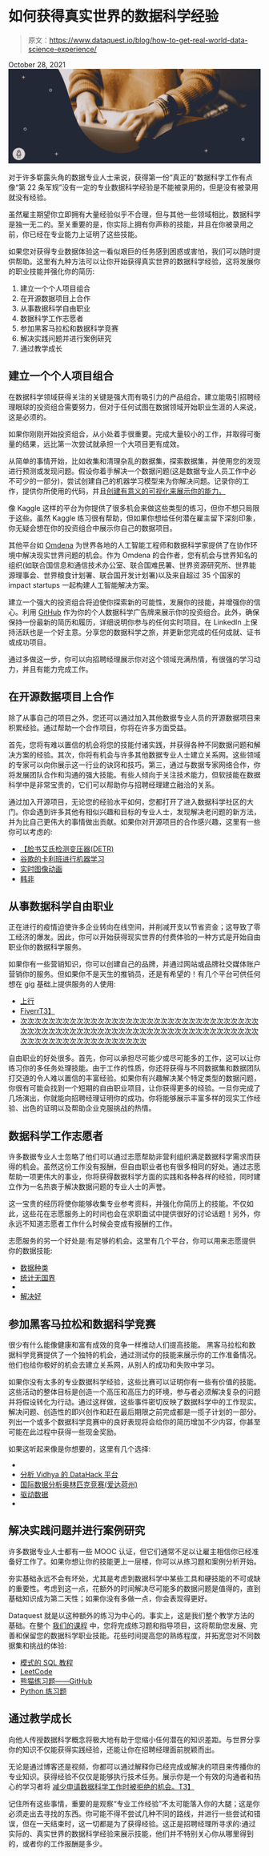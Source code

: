 # 如何获得真实世界的数据科学经验

> 原文：<https://www.dataquest.io/blog/how-to-get-real-world-data-science-experience/>

October 28, 2021![Build Data Science Experience](img/bbc06d48b2651a4a55ea562aeee26efe.png)

对于许多崭露头角的数据专业人士来说，获得第一份“真正的”数据科学工作有点像“第 22 条军规”没有一定的专业数据科学经验是不能被录用的，但是没有被录用就没有经验。

虽然雇主期望你立即拥有大量经验似乎不合理，但与其他一些领域相比，数据科学是独一无二的。至关重要的是，你实际上拥有你声称的技能，并且在你被录用之前，你已经在专业能力上证明了这些技能。

如果您对获得专业数据体验这一看似艰巨的任务感到困惑或害怕，我们可以随时提供帮助。这里有九种方法可以让你开始获得真实世界的数据科学经验，这将发展你的职业技能并强化你的简历:

1.  建立一个个人项目组合
2.  在开源数据项目上合作
3.  从事数据科学自由职业
4.  数据科学工作志愿者
5.  参加黑客马拉松和数据科学竞赛
6.  解决实践问题并进行案例研究
7.  通过教学成长

## 建立一个个人项目组合

在数据科学领域获得关注的关键是强大而有吸引力的产品组合。建立能吸引招聘经理眼球的投资组合需要努力，但对于任何试图在数据领域开始职业生涯的人来说，这是必须的。

如果你刚刚开始投资组合，从小处着手很重要。完成大量较小的工作，并取得可衡量的结果，远比第一次尝试就承担一个大项目更有成效。

从简单的事情开始，比如收集和清理杂乱的数据集，探索数据集，并使用您的发现进行预测或发现问题。假设你着手解决一个数据问题(这是数据专业人员工作中必不可少的一部分)，尝试创建自己的机器学习模型来为你解决问题。记录你的工作，提供你所使用的代码，并且[创建有意义的可视化来展示你的能力。](https://www.dataquest.io/blog/how-to-communicate-with-data/)

像 Kaggle 这样的平台为你提供了很多机会来做这些类型的练习，但你不想只局限于这些。虽然 Kaggle 练习很有帮助，但如果你想给任何潜在雇主留下深刻印象，你无疑会想在你的投资组合中展示你自己的数据项目。

其他平台如 [Omdena](https://omdena.com/) 为世界各地的人工智能工程师和数据科学家提供了在协作环境中解决现实世界问题的机会。作为 Omdena 的合作者，您有机会与世界知名的组织(如联合国信息和通信技术办公室、联合国难民署、世界资源研究所、世界能源理事会、世界粮食计划署、联合国开发计划署)以及来自超过 35 个国家的 impact startups 一起构建人工智能解决方案。

建立一个强大的投资组合将迫使你探索新的可能性，发展你的技能，并增强你的信心。利用 [GitHub](https://github.com/) 作为你的个人数据科学广告牌来展示你的投资组合。此外，确保保持一份最新的简历和履历，详细说明你参与的任何实时项目。在 LinkedIn 上保持活跃也是一个好主意。分享您的数据科学之旅，并更新您完成的任何成就、证书或成功项目。

通过多做这一步，你可以向招聘经理展示你对这个领域充满热情，有很强的学习动力，并且有能力完成工作。

## 在开源数据项目上合作

除了从事自己的项目之外，您还可以通过加入其他数据专业人员的开源数据项目来积累经验。通过帮助一个合作项目，你将在许多方面受益。

首先，您将有难以置信的机会将您的技能付诸实践，并获得各种不同数据问题和解决方案的经验。其次，你将有机会与许多其他数据专业人士建立关系网。这些领域的专家可以向你展示这一行业的诀窍和技巧。第三，通过与数据专家网络合作，你将发展团队合作和沟通的强大技能。有些人倾向于关注技术能力，但软技能在数据科学中是非常宝贵的，它们可以帮助你与招聘经理建立融洽的关系。

通过加入开源项目，无论您的经验水平如何，您都打开了进入数据科学社区的大门。你会遇到许多其他有相似兴趣和目标的专业人士，发现解决老问题的新方法，并为比自己更伟大的事情做出贡献。如果你对开源项目的合作感兴趣，这里有一些你可以考虑的:

*   [【脸书艾氏检测变压器(DETR)](https://github.com/facebookresearch/detr)
*   [谷歌的卡利班进行机器学习](https://github.com/google/caliban)
*   [实时图像动画](https://github.com/anandpawara/Real_Time_Image_Animation)
*   [韩非](https://github.com/BVLC/caffe)

## 从事数据科学自由职业

正在进行的疫情迫使许多企业转向在线空间，并削减开支以节省资金；这导致了零工经济的爆发。因此，你可以开始获得现实世界的付费体验的一种方式是开始自由职业你的数据科学服务。

如果你有一些营销知识，你可以创建自己的品牌，并通过网站或品牌社交媒体账户营销你的服务。但如果你不是天生的推销员，还是有希望的！有几个平台可供任何想在 gig 基础上提供服务的人使用:

*   [上行](https://www.upwork.com/)
*   [FiverrT3】](https://www.fiverr.com/)
*   [次次次次次次次次次次次次次次次次次次次次次次次次次次次次次次次次次次次次次次次次次次次次次次次次次次次次次次次次次次次次次次次次次次次次次次次次次次次次次次次次次次次次次次](https://www.toptal.com/)

自由职业的好处很多。首先，你可以承担尽可能少或尽可能多的工作，这可以让你练习你的多任务处理技能。由于工作的性质，你还将获得与不同数据集和数据团队打交道的令人难以置信的丰富经验。如果你有兴趣解决某个特定类型的数据问题，你很有可能会找到一个短期的自由职业项目，让你获得更多的经验。一旦你完成了几场演出，你就能向招聘经理证明你的成功。你将能够展示丰富多样的现实工作经验、出色的证明以及帮助企业克服挑战的热情。

## 数据科学工作志愿者

许多数据专业人士忽略了他们可以通过志愿帮助非营利组织满足数据科学需求而获得的机会。虽然这份工作没有报酬，但自由职业者也有很多相同的好处。通过志愿帮助一项更伟大的事业，你将获得数据科学方面的实践和各种各样的经验，同时建立作为一名热衷于解决数据问题的专业人士的声誉。

这一宝贵的经历将使你能够收集专业参考资料，并强化你简历上的技能。不仅如此，这些花在志愿服务上的时间也会在求职面试中提供很好的讨论话题！另外，你永远不知道志愿者工作什么时候会变成有报酬的工作。

志愿服务的另一个好处是:有足够的机会。这里有几个平台，你可以用来志愿提供你的数据技能:

*   [数据种类](https://www.datakind.org/)
*   [统计无国界](https://swb.wildapricot.org/volunteers/)
*   [](https://www.catchafire.org/)
*   [解决好](https://www.solveforgood.org/)

## 参加黑客马拉松和数据科学竞赛

很少有什么能像健康和富有成效的竞争一样推动人们提高技能。 黑客马拉松和数据科学竞赛提供了一个独特的机会，通过测试你的技能来展示你的工作准备情况。他们也给你极好的机会去建立关系网，从别人的成功和失败中学习。

如果你没有太多的专业数据科学经验，这些比赛可以证明你有一些有价值的技能。这些活动的整体目标是创造一个高压和高压力的环境，参与者必须解决复杂的问题并将假设转化为行动。通过这样做，这些事件密切反映了数据科学中的工作现实。解决问题、创造性的即兴创作和赶在最后期限之前完成都是一揽子计划的一部分。列出一个或多个数据科学竞赛中的良好表现将会给你的简历增加不少内容，你甚至可能在此过程中获得一些现金奖励。

如果这听起来像是你想要的，这里有几个选择:

*   [](https://www.kaggle.com/competitions)
*   [分析 Vidhya 的 DataHack 平台](https://datahack.analyticsvidhya.com/contest/all/)
*   [国际数据分析奥林匹克竞赛(爱达荷州)](https://idao.world/)
*   [驱动数据](https://www.drivendata.org/competitions/)
*   [](https://www.topcoder.com/challenges)

## 解决实践问题并进行案例研究

许多数据专业人士都有一些 MOOC 认证，但它们通常不足以让雇主相信你已经准备好工作了。如果你想让你的技能更上一层楼，你可以从练习题和案例分析开始。

夯实基础永远不会有坏处，尤其是考虑到数据科学中某些工具和硬技能的不可或缺的重要性。考虑到这一点，花额外的时间解决尽可能多的数据问题是值得的，直到基础知识成为第二天性；如果你没有多做一点，你会表现得更好。

Dataquest 就是以这种额外的练习为中心的。事实上，这是我们整个教学方法的基础。在整个 [我们的课程](https://www.dataquest.io/data-science-courses-directory/) 中，您将完成练习题和指导项目，这将帮助您发展、完善和保留您的数据科学职业技能。花些时间提高您的熟练程度，并拓宽您对不同数据集和挑战的体验:

*   [模式的 SQL 教程](https://mode.com/sql-tutorial/)
*   [LeetCode](https://mode.com/sql-tutorial/)
*   [熊猫练习题——GitHub](https://github.com/guipsamora/pandas_exercises)
*   [Python 练习题](https://realpython.com/python-practice-problems/)

## 通过教学成长

向他人传授数据科学概念将极大地有助于您缩小任何潜在的知识差距。与世界分享你的知识不仅能获得实践经验，还能让你在招聘经理面前脱颖而出。

无论是通过博客还是视频，你都可以通过解释你已经完成或解决的项目来传播你的专业知识。获得经验不仅仅是能够执行技术任务。展示你是一个有效的沟通者和热心的学习者将 [减少申请数据科学工作时被拒绝的机会。T3】](https://www.dataquest.io/blog/reasons-why-youre-getting-rejected-for-data-science-jobs/)

记住所有这些事情，重要的是观察“专业工作经验”不太可能落入你的大腿；这是你必须走出去寻找的东西。你可能不得不尝试几种不同的路线，并进行一些尝试和错误，但在一天结束时，这一切都是为了获得经验。这正是招聘经理所寻求的:通过实际的、真实世界的数据科学经验来展示技能，他们并不特别关心你从哪里得到的，或者你的工作报酬是多少。